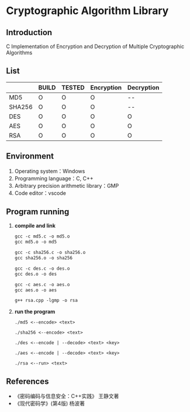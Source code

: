 # Cryptographic Algorithm Library

## Introduction

C Implementation of Encryption and Decryption of Multiple Cryptographic Algorithms

## List

|        | BUILD | TESTED | Encryption | Decryption |
| ------ | ----- | ------ | ---------- | ---------- |
| MD5    |   O   |    O   |     O      |     --     |
| SHA256 |   O   |    O   |     O      |     --     |
| DES    |   O   |    O   |     O      |     O      |
| AES    |   O   |    O   |     O      |     O      |
| RSA    |   O   |    O   |     O      |     O      |

## Environment

1. Operating system：Windows
2. Programming language：C, C++
3. Arbitrary precision arithmetic library：GMP
4. Code editor：vscode

## Program running

1. **compile and link**

   ```makefile
   gcc -c md5.c -o md5.o
   gcc md5.o -o md5
   
   gcc -c sha256.c -o sha256.o
   gcc sha256.o -o sha256
   
   gcc -c des.c -o des.o
   gcc des.o -o des
   
   gcc -c aes.c -o aes.o
   gcc aes.o -o aes
   
   g++ rsa.cpp -lgmp -o rsa 
   ```

2. **run the program**

   ```
   ./md5 <--encode> <text>
   
   ./sha256 <--encode> <text>
   
   ./des <--encode | --decode> <text> <key>
   
   ./aes <--encode | --decode> <text> <key>
   
   ./rsa <--run> <text>
   ```

## References

- 《密码编码与信息安全：C++实践》 王静文著
- 《现代密码学》(第4版) 杨波著
